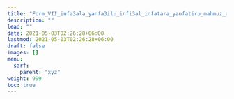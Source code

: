```yaml
---
title: "Form_VII_infa3ala_yanfa3ilu_infi3al_infatara_yanfatiru_mahmuz_ain"
description: ""
lead: ""
date: 2021-05-03T02:26:28+06:00
lastmod: 2021-05-03T02:26:28+06:00
draft: false
images: []
menu: 
  sarf:
    parent: "xyz"
weight: 999
toc: true
---
```



